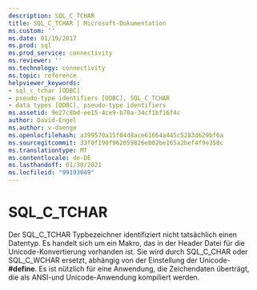 ```yaml
---
description: SQL_C_TCHAR
title: SQL_C_TCHAR | Microsoft-Dokumentation
ms.custom: ''
ms.date: 01/19/2017
ms.prod: sql
ms.prod_service: connectivity
ms.reviewer: ''
ms.technology: connectivity
ms.topic: reference
helpviewer_keywords:
- sql_c_tchar [ODBC]
- pseudo-type identifiers [ODBC], SQL_C_TCHAR
- data types [ODBC], pseudo-type identifiers
ms.assetid: 9e27c8bd-ee15-4ce9-b70a-34cf1bf16f4c
author: David-Engel
ms.author: v-daenge
ms.openlocfilehash: a399570a15f04d8ace61664a445c5283d629bf6a
ms.sourcegitcommit: 33f0f190f962059826e002be165a2bef4f9e350c
ms.translationtype: MT
ms.contentlocale: de-DE
ms.lasthandoff: 01/30/2021
ms.locfileid: "99193049"
---
```

# <a name="sql_c_tchar"></a>SQL_C_TCHAR
Der SQL_C_TCHAR Typbezeichner identifiziert nicht tatsächlich einen Datentyp. Es handelt sich um ein Makro, das in der Header Datei für die Unicode-Konvertierung vorhanden ist. Sie wird durch SQL_C_CHAR oder SQL_C_WCHAR ersetzt, abhängig von der Einstellung der Unicode- **#define**. Es ist nützlich für eine Anwendung, die Zeichendaten überträgt, die als ANSI-und Unicode-Anwendung kompiliert werden.
